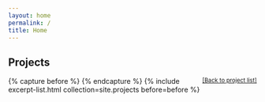 ```yaml
---
layout: home
permalink: /
title: Home
---
```


## Projects

{% capture before %}
<small style="float: right;"><a href="#projects">[Back to project list]</a></small>
{% endcapture %}
{% include excerpt-list.html collection=site.projects before=before %}
